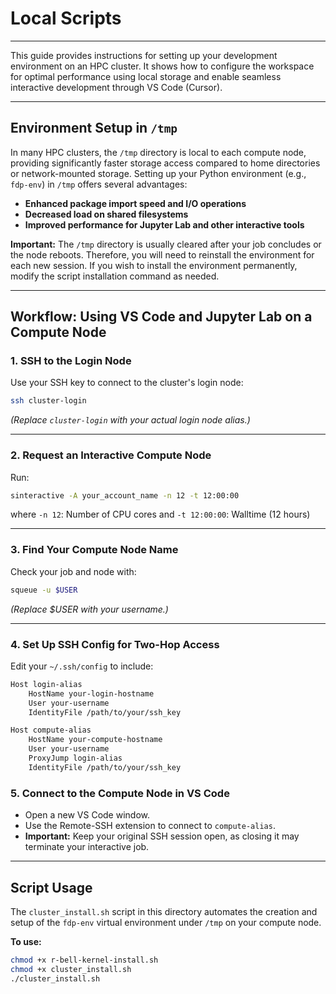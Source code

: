 # Local Scripts 
---
This guide provides instructions for setting up your development environment on an HPC cluster. It shows how to configure the workspace for optimal performance using local storage and enable seamless interactive development through VS Code (Cursor).

---

## Environment Setup in `/tmp`

In many HPC clusters, the `/tmp` directory is local to each compute node, providing significantly faster storage access compared to home directories or network-mounted storage. Setting up your Python environment (e.g., `fdp-env`) in `/tmp` offers several advantages:
- **Enhanced package import speed and I/O operations**
- **Decreased load on shared filesystems**
- **Improved performance for Jupyter Lab and other interactive tools**

**Important:** The `/tmp` directory is usually cleared after your job concludes or the node reboots. Therefore, you will need to reinstall the environment for each new session. If you wish to install the environment permanently, modify the script installation command as needed.

---

## Workflow: Using VS Code and Jupyter Lab on a Compute Node

### 1. SSH to the Login Node

Use your SSH key to connect to the cluster's login node:
```bash
ssh cluster-login
```
*(Replace `cluster-login` with your actual login node alias.)*

---

### 2. Request an Interactive Compute Node

Run:
```bash
sinteractive -A your_account_name -n 12 -t 12:00:00
```
where `-n 12`: Number of CPU cores and `-t 12:00:00`: Walltime (12 hours)

---

### 3. Find Your Compute Node Name

Check your job and node with:
```bash
squeue -u $USER
```
*(Replace $USER with your username.)*

---

### 4. Set Up SSH Config for Two-Hop Access

Edit your `~/.ssh/config` to include:

```bash
Host login-alias
    HostName your-login-hostname
    User your-username
    IdentityFile /path/to/your/ssh_key

Host compute-alias
    HostName your-compute-hostname
    User your-username
    ProxyJump login-alias
    IdentityFile /path/to/your/ssh_key
```

### 5. Connect to the Compute Node in VS Code

- Open a new VS Code window.
- Use the Remote-SSH extension to connect to `compute-alias`.
- **Important:** Keep your original SSH session open, as closing it may terminate your interactive job.

---

## Script Usage

The `cluster_install.sh` script in this directory automates the creation and setup of the `fdp-env` virtual environment under `/tmp` on your compute node.

**To use:**
```bash
chmod +x r-bell-kernel-install.sh
chmod +x cluster_install.sh
./cluster_install.sh
```

